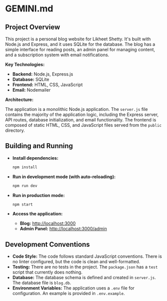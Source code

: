 # GEMINI.md

## Project Overview

This project is a personal blog website for Likheet Shetty. It's built with Node.js and Express, and it uses SQLite for the database. The blog has a simple interface for reading posts, an admin panel for managing content, and a subscription system with email notifications.

**Key Technologies:**

*   **Backend:** Node.js, Express.js
*   **Database:** SQLite
*   **Frontend:** HTML, CSS, JavaScript
*   **Email:** Nodemailer

**Architecture:**

The application is a monolithic Node.js application. The `server.js` file contains the majority of the application logic, including the Express server, API routes, database initialization, and email functionality. The frontend is composed of static HTML, CSS, and JavaScript files served from the `public` directory.

## Building and Running

*   **Install dependencies:**
    ```bash
    npm install
    ```

*   **Run in development mode (with auto-reloading):**
    ```bash
    npm run dev
    ```

*   **Run in production mode:**
    ```bash
    npm start
    ```

*   **Access the application:**
    *   **Blog:** [http://localhost:3000](http://localhost:3000)
    *   **Admin Panel:** [http://localhost:3000/admin](http://localhost:3000/admin)

## Development Conventions

*   **Code Style:** The code follows standard JavaScript conventions. There is no linter configured, but the code is clean and well-formatted.
*   **Testing:** There are no tests in the project. The `package.json` has a `test` script that currently does nothing.
*   **Database:** The database schema is defined and created in `server.js`. The database file is `blog.db`.
*   **Environment Variables:** The application uses a `.env` file for configuration. An example is provided in `.env.example`.

